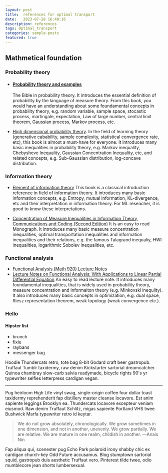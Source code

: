 ```yaml
---
layout: post
title:  references for optimal transport 
date:   2023-07-28 16:40:16
description: references
tags: Optimal_transport
categories: sample-posts
featured: true
---
```


<!-- ---
layout: post
title: a post with code
date: 2015-07-15 15:09:00
description: an example of a blog post with some code
tags: formatting code
categories: sample-posts
featured: false #true
--- -->


## Mathmetical foundation 
### Probability theory
- #### [Probability theory and examples](https://services.math.duke.edu/~rtd/PTE/PTE5_011119.pdf)
  The Bible in probability theory. It introduces the essential definition of probability by the language of measure theory. From this book, you would have an understanding about some foundamental concepts in probability theory, e.g. random variable, sample space, stocastic process, martingale, expectation, Law of large number, central limit theorem, Gaussian process, Markov process, etc. 


- [High dimensional probability theory](https://www.math.uci.edu/~rvershyn/papers/HDP-book/HDP-book.html). 
  In the field of learning theory (generative cabability, sample complexity, statistical convergence rate, etc), this book is almost a must-have for everyone. It introduces many basic inequalities in probability theory, e.g. Markov inequality, Chebysheve Inequality, Gaussian Concentration Inequality, etc, and related concepts, e.g. Sub-Gaussian distribution, log-concave distribution.  
  

### Information theory
- [Element of information theory](http://staff.ustc.edu.cn/~cgong821/Wiley.Interscience.Elements.of.Information.Theory.Jul.2006.eBook-DDU.pdf)
  This book is a classical introduction reference in field of information theory. It introduces many basic information concepts, e.g. Entropy, mutual information, KL-divergence, etc and their interpretation in information theory. For ML reseacher, it is good to know these interpretations.  

- [Concentration of Measure Inequalities in Information Theory, Communications and Coding (Second Edition)](https://arxiv.org/abs/1212.4663) 
  It is an easy to read Monograph. It introduces many basic measure concentration inequalities, optimal transportation inequalities and information inequalities and their relations, e.g. the famous Talagrand inequaliy, HWI inequalities, logarithmic Sobolev inequalities, etc. 


### Functional analysis 
- [Functional Analysis (Math 920) Lecture Notes](https://users.math.msu.edu/users/schenke6/920/920notes.pdf)
- [Lecture Notes on Functional Analysis: With Applications to Linear Partial Differential Equation](https://bookstore.ams.org/gsm-143)
  An easy to read lecture note. It introduces many foundamental inequalities, that is widely used in probability theory, measure concentration and informaiton theory (e.g. Minkovski inequlity). It also introduces many basic concepts in optimization, e.g. dual space, Riesz representation theorem, weak topology (weak convergence etc.). 

### Hello 

<!-- 
Jean shorts raw denim Vice normcore, art party High Life PBR skateboard stumptown vinyl kitsch. Four loko meh 8-bit, tousled banh mi tilde forage Schlitz dreamcatcher twee 3 wolf moon. Chambray asymmetrical paleo salvia, sartorial umami four loko master cleanse drinking vinegar brunch. [Pinterest](https://www.pinterest.com) DIY authentic Schlitz, hoodie Intelligentsia butcher trust fund brunch shabby chic Kickstarter forage flexitarian. Direct trade <a href="https://en.wikipedia.org/wiki/Cold-pressed_juice">cold-pressed</a> meggings stumptown plaid, pop-up taxidermy. Hoodie XOXO fingerstache scenester Echo Park. Plaid ugh Wes Anderson, freegan pug selvage fanny pack leggings pickled food truck DIY irony Banksy. -->

#### Hipster list
<ul>
    <li>brunch</li>
    <li>fixie</li>
    <li>raybans</li>
    <li>messenger bag</li>
</ul>

Hoodie Thundercats retro, tote bag 8-bit Godard craft beer gastropub. Truffaut Tumblr taxidermy, raw denim Kickstarter sartorial dreamcatcher. Quinoa chambray slow-carb salvia readymade, bicycle rights 90's yr typewriter selfies letterpress cardigan vegan.

<hr>

Pug heirloom High Life vinyl swag, single-origin coffee four dollar toast taxidermy reprehenderit fap distillery master cleanse locavore. Est anim sapiente leggings Brooklyn ea. Thundercats locavore excepteur veniam eiusmod. Raw denim Truffaut Schlitz, migas sapiente Portland VHS twee Bushwick Marfa typewriter retro id keytar.

<blockquote>
    We do not grow absolutely, chronologically. We grow sometimes in one dimension, and not in another, unevenly. We grow partially. We are relative. We are mature in one realm, childish in another.
    —Anais Nin
</blockquote>

Fap aliqua qui, scenester pug Echo Park polaroid irony shabby chic ex cardigan church-key Odd Future accusamus. Blog stumptown sartorial squid, gastropub duis aesthetic Truffaut vero. Pinterest tilde twee, odio mumblecore jean shorts lumbersexual.
